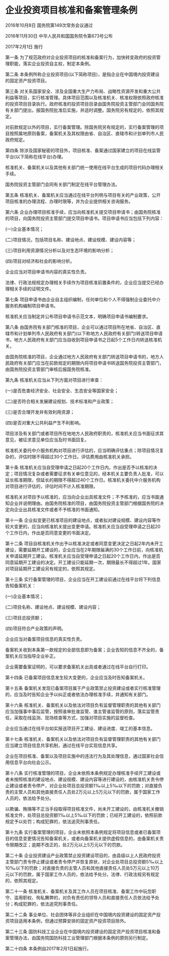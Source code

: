 # 企业投资项目核准和备案管理条例

2016年10月8日 国务院第149次常务会议通过

2016年11月30日 中华人民共和国国务院令第673号公布

2017年2月1日 施行

<!-- INFO END -->

第一条 为了规范政府对企业投资项目的核准和备案行为，加快转变政府的投资管理职能，落实企业投资自主权，制定本条例。

第二条 本条例所称企业投资项目(以下简称项目)，是指企业在中国境内投资建设的固定资产投资项目。

第三条 对关系国家安全、涉及全国重大生产力布局、战略性资源开发和重大公共利益等项目，实行核准管理。具体项目范围以及核准机关、核准权限依照政府核准的投资项目目录执行。政府核准的投资项目目录由国务院投资主管部门会同国务院有关部门提出，报国务院批准后实施，并适时调整。国务院另有规定的，依照其规定。

对前款规定以外的项目，实行备案管理。除国务院另有规定的，实行备案管理的项目按照属地原则备案，备案机关及其权限由省、自治区、直辖市和计划单列市人民政府规定。

第四条 除涉及国家秘密的项目外，项目核准、备案通过国家建立的项目在线监管平台(以下简称在线平台)办理。

核准机关、备案机关以及其他有关部门统一使用在线平台生成的项目代码办理相关手续。

国务院投资主管部门会同有关部门制定在线平台管理办法。

第五条 核准机关、备案机关应当通过在线平台列明与项目有关的产业政策，公开项目核准的办理流程、办理时限等，并为企业提供相关咨询服务。

第六条 企业办理项目核准手续，应当向核准机关提交项目申请书；由国务院核准的项目，向国务院投资主管部门提交项目申请书。项目申请书应当包括下列内容：

(一)企业基本情况；

(二)项目情况，包括项目名称、建设地点、建设规模、建设内容等；

(三)项目利用资源情况分析以及对生态环境的影响分析；

(四)项目对经济和社会的影响分析。

企业应当对项目申请书内容的真实性负责。

法律、行政法规规定办理相关手续作为项目核准前置条件的，企业应当提交已经办理相关手续的证明文件。

第七条 项目申请书由企业自主组织编制，任何单位和个人不得强制企业委托中介服务机构编制项目申请书。

核准机关应当制定并公布项目申请书示范文本，明确项目申请书编制要求。

第八条 由国务院有关部门核准的项目，企业可以通过项目所在地省、自治区、直辖市和计划单列市人民政府有关部门(以下称地方人民政府有关部门)转送项目申请书，地方人民政府有关部门应当自收到项目申请书之日起5个工作日内转送核准机关。

由国务院核准的项目，企业通过地方人民政府有关部门转送项目申请书的，地方人民政府有关部门应当在前款规定的期限内将项目申请书转送国务院投资主管部门，由国务院投资主管部门审核后报国务院核准。

第九条 核准机关应当从下列方面对项目进行审查：

(一)是否危害经济安全、社会安全、生态安全等国家安全；

(二)是否符合相关发展建设规划、技术标准和产业政策；

(三)是否合理开发并有效利用资源；

(四)是否对重大公共利益产生不利影响。

项目涉及有关部门或者项目所在地地方人民政府职责的，核准机关应当书面征求其意见，被征求意见单位应当及时书面回复。

核准机关委托中介服务机构对项目进行评估的，应当明确评估重点；除项目情况复杂的，评估时限不得超过30个工作日。评估费用由核准机关承担。

第十条 核准机关应当自受理申请之日起20个工作日内，作出是否予以核准的决定；项目情况复杂或者需要征求有关单位意见的，经本机关主要负责人批准，可以延长核准期限，但延长的期限不得超过40个工作日。核准机关委托中介服务机构对项目进行评估的，评估时间不计入核准期限。

核准机关对项目予以核准的，应当向企业出具核准文件；不予核准的，应当书面通知企业并说明理由。由国务院核准的项目，由国务院投资主管部门根据国务院的决定向企业出具核准文件或者不予核准的书面通知。

第十一条 企业拟变更已核准项目的建设地点，或者拟对建设规模、建设内容等作较大变更的，应当向核准机关提出变更申请。核准机关应当自受理申请之日起20个工作日内，作出是否同意变更的书面决定。

第十二条 项目自核准机关作出予以核准决定或者同意变更决定之日起2年内未开工建设，需要延期开工建设的，企业应当在2年期限届满的30个工作日前，向核准机关申请延期开工建设。核准机关应当自受理申请之日起20个工作日内，作出是否同意延期开工建设的决定。开工建设只能延期一次，期限最长不得超过1年。国家对项目延期开工建设另有规定的，依照其规定。

第十三条 实行备案管理的项目，企业应当在开工建设前通过在线平台将下列信息告知备案机关：

(一)企业基本情况；

(二)项目名称、建设地点、建设规模、建设内容；

(三)项目总投资额；

(四)项目符合产业政策的声明。

企业应当对备案项目信息的真实性负责。

备案机关收到本条第一款规定的全部信息即为备案；企业告知的信息不齐全的，备案机关应当指导企业补正。

企业需要备案证明的，可以要求备案机关出具或者通过在线平台自行打印。

第十四条 已备案项目信息发生较大变更的，企业应当及时告知备案机关。

第十五条 备案机关发现已备案项目属于产业政策禁止投资建设或者实行核准管理的，应当及时告知企业予以纠正或者依法办理核准手续，并通知有关部门。

第十六条 核准机关、备案机关以及依法对项目负有监督管理职责的其他有关部门应当加强事中事后监管，按照谁审批谁监管、谁主管谁监管的原则，落实监管责任，采取在线监测、现场核查等方式，加强对项目实施的监督检查。

企业应当通过在线平台如实报送项目开工建设、建设进度、竣工的基本信息。

第十七条 核准机关、备案机关以及依法对项目负有监督管理职责的其他有关部门应当建立项目信息共享机制，通过在线平台实现信息共享。

企业在项目核准、备案以及项目实施中的违法行为及其处理信息，通过国家社会信用信息平台向社会公示。

第十八条 实行核准管理的项目，企业未依照本条例规定办理核准手续开工建设或者未按照核准的建设地点、建设规模、建设内容等进行建设的，由核准机关责令停止建设或者责令停产，对企业处项目总投资额1‰以上5‰以下的罚款；对直接负责的主管人员和其他直接责任人员处2万元以上5万元以下的罚款，属于国家工作人员的，依法给予处分。

以欺骗、贿赂等不正当手段取得项目核准文件，尚未开工建设的，由核准机关撤销核准文件，处项目总投资额1‰以上5‰以下的罚款；已经开工建设的，依照前款规定予以处罚；构成犯罪的，依法追究刑事责任。

第十九条 实行备案管理的项目，企业未依照本条例规定将项目信息或者已备案项目的信息变更情况告知备案机关，或者向备案机关提供虚假信息的，由备案机关责令限期改正；逾期不改正的，处2万元以上5万元以下的罚款。

第二十条 企业投资建设产业政策禁止投资建设项目的，由县级以上人民政府投资主管部门责令停止建设或者责令停产并恢复原状，对企业处项目总投资额5‰以上10‰以下的罚款；对直接负责的主管人员和其他直接责任人员处5万元以上10万元以下的罚款，属于国家工作人员的，依法给予处分。法律、行政法规另有规定的，依照其规定。

第二十一条 核准机关、备案机关及其工作人员在项目核准、备案工作中玩忽职守、滥用职权、徇私舞弊的，对负有责任的领导人员和直接责任人员依法给予处分；构成犯罪的，依法追究刑事责任。

第二十二条 事业单位、社会团体等非企业组织在中国境内投资建设的固定资产投资项目适用本条例，但通过预算安排的固定资产投资项目除外。

第二十三条 国防科技工业企业在中国境内投资建设的固定资产投资项目核准和备案管理办法，由国务院国防科技工业管理部门根据本条例的原则另行制定。

第二十四条 本条例自2017年2月1日起施行。